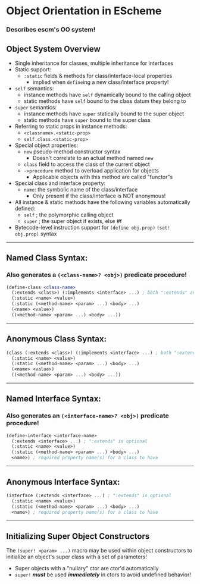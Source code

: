 <!-- objects.md -->

# Object Orientation in EScheme
### Describes escm's OO system!


## Object System Overview

* Single inheritance for classes, multiple inheritance for interfaces
* Static support:
  - `:static` fields & methods for class/interface-local properties
    * implied when `define`ing a new class/interface property!
* `self` semantics:
  - instance methods have `self` dynamically bound to the calling object
  - static methods have `self` bound to the class datum they belong to
* `super` semantics:
  - instance methods have `super` statically bound to the super object
  - static methods have `super` bound to the super class
* Referring to static props in instance methods:
  - `<classname>.<static-prop>`
  - `self.class.<static-prop>`
* Special object properties:
  - `new` pseudo-method constructor syntax
    * Doesn't correlate to an actual method named `new`
  - `class` field to access the class of the current object
  - `->procedure` method to overload application for objects
    * Applicable objects with this method are called "functor"s
* Special class and interface property:
  - `name`: the symbolic name of the class/interface
    * Only present if the class/interface is NOT anonymous!
* All instance & static methods have the following variables automatically defined:
  - `self`  ; the polymorphic calling object
  - `super` ; the super object if exists, else #f
* Bytecode-level instruction support for `(define obj.prop)` `(set! obj.prop)` syntax



------------------------
## Named Class Syntax:
### Also generates a `(<class-name>? <obj>)` predicate procedure!

```scheme
(define-class <class-name> 
  (:extends <class>) (:implements <interface> ...) ; both ":extends" and ":implements" are optional
  (:static <name> <value>)
  (:static (<method-name> <param> ...) <body> ...)
  (<name> <value>)
  ((<method-name> <param> ...) <body> ...))
```


------------------------
## Anonymous Class Syntax:
```scheme
(class (:extends <class>) (:implements <interface> ...) ; both ":extends" and ":implements" are optional
  (:static <name> <value>)
  (:static (<method-name> <param> ...) <body> ...)
  (<name> <value>)
  ((<method-name> <param> ...) <body> ...))
```


------------------------
## Named Interface Syntax:
### Also generates an `(<interface-name>? <obj>)` predicate procedure!

```scheme
(define-interface <interface-name> 
  (:extends <interface> ...) ; ":extends" is optional
  (:static <name> <value>)
  (:static (<method-name> <param> ...) <body> ...)
  <name>) ; required property name(s) for a class to have
```


------------------------
## Anonymous Interface Syntax:
```scheme
(interface (:extends <interface> ...) ; ":extends" is optional
  (:static <name> <value>)
  (:static (<method-name> <param> ...) <body> ...)
  <name>) ; required property name(s) for a class to have
```


------------------------
## Initializing Super Object Constructors

The `(super! <param> ...)` macro may be used within object constructors to
initialize an object's super class with a set of parameters!
  * Super objects with a "nullary" ctor are ctor'd automatically
  * `super!` ___must___ be used ___immediately___ in ctors to avoid undefined behavior!

